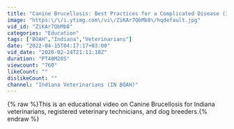```yaml
---
title: "Canine Brucellosis: Best Practices for a Complicated Disease (Indiana BOAH)"
image: "https:\/\/i.ytimg.com\/vi\/ZiKAr7QbMb8\/hqdefault.jpg"
vid_id: "ZiKAr7QbMb8"
categories: "Education"
tags: ["BOAH","Indiana","Veterinarians"]
date: "2022-04-15T04:17:17+03:00"
vid_date: "2020-02-24T21:11:18Z"
duration: "PT40M20S"
viewcount: "760"
likeCount: ""
dislikeCount: ""
channel: "Indiana Veterinarians (IN BOAH)"
---
```

{% raw %}This is an educational video on Canine Brucellosis for Indiana veterinarians, registered veterinary technicians, and dog breeders.{% endraw %}

